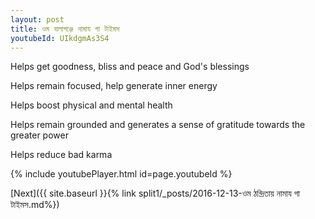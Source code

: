 ```yaml
---
layout: post
title: ওম বালাগঞ্জে নামায গা টাইমস
youtubeId: UIkdgmAs3S4
---
```

 
 
Helps get goodness, bliss and peace and God's blessings
 
Helps remain focused, help generate inner energy 
 
Helps boost physical and mental health 
 
Helps remain grounded and generates a sense of gratitude towards the greater power 
 
Helps reduce bad karma
 
 
 
 


{% include youtubePlayer.html id=page.youtubeId %}
 
[Next]({{ site.baseurl }}{% link  split1/_posts/2016-12-13-ওম ঠন্দ্রিতায় নামায গা টাইমস.md%})
 
